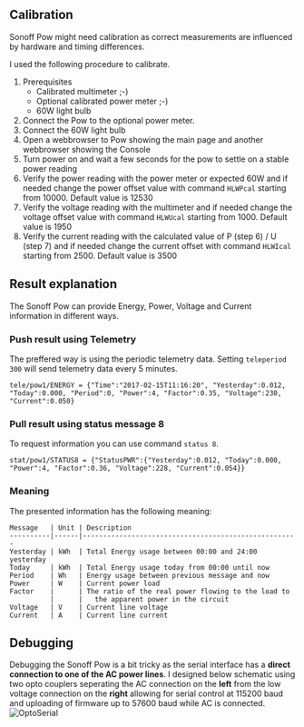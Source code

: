 ## Calibration
Sonoff Pow might need calibration as correct measurements are influenced by hardware and timing differences.

I used the following procedure to calibrate.

1. Prerequisites
    - Calibrated multimeter ;-)
    - Optional calibrated power meter ;-)
    - 60W light bulb
2. Connect the Pow to the optional power meter.
3. Connect the 60W light bulb
4. Open a webbrowser to Pow showing the main page and another webbrowser showing the Console
5. Turn power on and wait a few seconds for the pow to settle on a stable power reading
6. Verify the power reading with the power meter or expected 60W and if needed change the power offset value with command `HLWPcal` starting from 10000. Default value is 12530
7. Verify the voltage reading with the multimeter and if needed change the voltage offset value with command `HLWUcal` starting from 1000. Default value is 1950
8. Verify the current reading with the calculated value of P (step 6) / U (step 7) and if needed change the current offset with command `HLWIcal` starting from 2500. Default value is 3500

## Result explanation
The Sonoff Pow can provide Energy, Power, Voltage and Current information in different ways.

### Push result using Telemetry
The preffered way is using the periodic telemetry data. Setting ```teleperiod 300``` will send telemetry data every 5 minutes.
```
tele/pow1/ENERGY = {"Time":"2017-02-15T11:16:20", "Yesterday":0.012, "Today":0.000, "Period":0, "Power":4, "Factor":0.35, "Voltage":230, "Current":0.050}
```

### Pull result using status message 8
To request information you can use command ```status 8```.
```
stat/pow1/STATUS8 = {"StatusPWR":{"Yesterday":0.012, "Today":0.000, "Power":4, "Factor":0.36, "Voltage":228, "Current":0.054}}
```

### Meaning
The presented information has the following meaning:
```
Message   | Unit | Description
----------|------|-----------------------------------------------------
Yesterday | kWh  | Total Energy usage between 00:00 and 24:00 yesterday
Today     | kWh  | Total Energy usage today from 00:00 until now
Period    | Wh   | Energy usage between previous message and now
Power     | W    | Current power load
Factor    |      | The ratio of the real power flowing to the load to
          |      |   the apparent power in the circuit 
Voltage   | V    | Current line voltage
Current   | A    | Current line current
```

## Debugging
Debugging the Sonoff Pow is a bit tricky as the serial interface has a **direct connection to one of the AC power lines**. I designed below schematic using two opto couplers seperating the AC connection on the **left** from the low voltage connection on the **right** allowing for serial control at 115200 baud and uploading of firmware up to 57600 baud while AC is connected.
<img alt="OptoSerial" src="https://github.com/arendst/arendst.github.io/blob/master/media/OptoSerial.jpg" /> 
